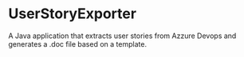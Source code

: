 # UserStoryExporter
A Java application that extracts user stories from Azzure Devops and generates a .doc file based on a template.
